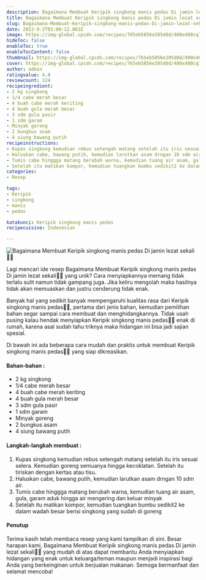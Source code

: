 ```yaml
---
description: Bagaimana Membuat Keripik singkong manis pedas Di jamin lezat sekali"
title: Bagaimana Membuat Keripik singkong manis pedas Di jamin lezat sekali
slug: Bagaimana-Membuat-Keripik-singkong-manis-pedas-Di-jamin-lezat-sekali
date: 2022-9-2T03:09:12.063Z
image: https://img-global.cpcdn.com/recipes/765eb5856e205d8d/400x400cq70/photo.jpg
hideToc: false
enableToc: true
enableTocContent: false
thumbnail: https://img-global.cpcdn.com/recipes/765eb5856e205d8d/400x400cq70/photo.jpg
cover: https://img-global.cpcdn.com/recipes/765eb5856e205d8d/400x400cq70/photo.jpg
author: admin
ratingvalue: 4.8
reviewcount: 124
recipeingredient:
- 2 kg singkong
- 1/4 cabe merah besar
- 4 buah cabe merah keriting
- 4 buah gula merah besar
- 3 sdm gula pasir
- 1 sdm garam
- Minyak goreng
- 2 bungkus asam
- 4 siung bawang putih
recipeinstructions:
- Kupas singkong kemudian rebus setengah matang setelah itu iris sesuai selera. Kemudian goreng semuanya hingga kecoklatan. Setelah itu tiriskan dengan kertas atau tisu.
- Haluskan cabe, bawang putih, kemudian larutkan asam drngan 10 sdm air.
- Tumis cabe hinggga matang berubah warna, kemudian tuang air asam, gula, garam aduk hingga air mengering dan keluar minyak
- Setelah itu matikan kompor, kemudian tuangkan bumbu sedikit2 ke dalam wadah besar berisi singkong yang sudah di goreng
categories:
- Resep

tags:
- Keripik
- singkong
- manis
- pedas

katakunci: Keripik singkong manis pedas
recipecuisine: Indonesian

---
```


![Bagaimana Membuat Keripik singkong manis pedas Di jamin lezat sekali👩‍🍳](https://img-global.cpcdn.com/recipes/765eb5856e205d8d/400x400cq70/photo.jpg)

Lagi mencari ide resep Bagaimana Membuat Keripik singkong manis pedas Di jamin lezat sekali👩‍🍳 yang unik? Cara menyiapkannya memang tidak terlalu sulit namun tidak gampang juga. Jika keliru mengolah maka hasilnya tidak akan memuaskan dan justru cenderung tidak enak.

Banyak hal yang sedikit banyak mempengaruhi kualitas rasa dari Keripik singkong manis pedas👩‍🍳, pertama dari jenis bahan, kemudian pemilihan bahan segar sampai cara membuat dan menghidangkannya. Tidak usah pusing kalau hendak menyiapkan Keripik singkong manis pedas👩‍🍳 enak di rumah, karena asal sudah tahu triknya maka hidangan ini bisa jadi sajian spesial.

Di bawah ini ada beberapa cara mudah dan praktis untuk membuat Keripik singkong manis pedas👩‍🍳 yang siap dikreasikan.

<!--inarticleads1-->

#### Bahan-bahan :

- 2 kg singkong
- 1/4 cabe merah besar
- 4 buah cabe merah keriting
- 4 buah gula merah besar
- 3 sdm gula pasir
- 1 sdm garam
- Minyak goreng
- 2 bungkus asam
- 4 siung bawang putih

<!--inarticleads2-->

#### Langkah-langkah membuat :

1. Kupas singkong kemudian rebus setengah matang setelah itu iris sesuai selera. Kemudian goreng semuanya hingga kecoklatan. Setelah itu tiriskan dengan kertas atau tisu.
1. Haluskan cabe, bawang putih, kemudian larutkan asam drngan 10 sdm air.
1. Tumis cabe hinggga matang berubah warna, kemudian tuang air asam, gula, garam aduk hingga air mengering dan keluar minyak
1. Setelah itu matikan kompor, kemudian tuangkan bumbu sedikit2 ke dalam wadah besar berisi singkong yang sudah di goreng

#### Penutup

Terima kasih telah membaca resep yang kami tampilkan di sini. Besar harapan kami, Bagaimana Membuat Keripik singkong manis pedas Di jamin lezat sekali👩‍🍳 yang mudah di atas dapat membantu Anda menyiapkan hidangan yang enak untuk keluarga/teman maupun menjadi inspirasi bagi Anda yang berkeinginan untuk berjualan makanan. Semoga bermanfaat dan selamat mencoba!